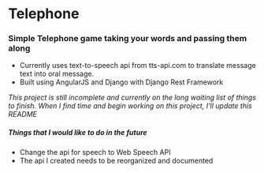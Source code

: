 Telephone
======

### Simple Telephone game taking your words and passing them along
- Currently uses text-to-speech api from tts-api.com to translate message text into oral message.
- Built using AngularJS and Django with Django Rest Framework

*This project is still incomplete and currently on the long waiting list of things to finish.
When I find time and begin working on this project, I'll update this README*

##### Things that I would like to do in the future
- Change the api for speech to Web Speech API
- The api I created needs to be reorganized and documented
